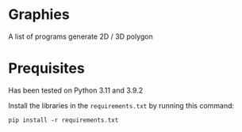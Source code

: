 # Graphies

A list of programs generate 2D / 3D polygon

# Prequisites

Has been tested on Python 3.11 and 3.9.2

Install the libraries in the `requirements.txt` by running  this command:

`pip install -r requirements.txt`
